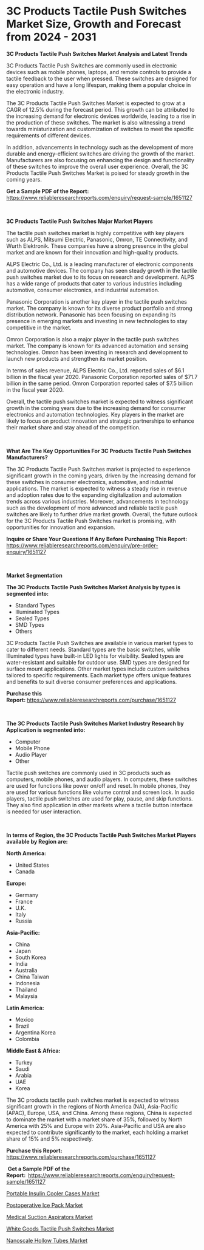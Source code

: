 <p><h1>3C Products Tactile Push Switches Market Size, Growth and Forecast from 2024 - 2031</h1></p><p><strong>3C Products Tactile Push Switches Market Analysis and Latest Trends</strong></p>
<p><p>3C Products Tactile Push Switches are commonly used in electronic devices such as mobile phones, laptops, and remote controls to provide a tactile feedback to the user when pressed. These switches are designed for easy operation and have a long lifespan, making them a popular choice in the electronic industry.</p><p>The 3C Products Tactile Push Switches Market is expected to grow at a CAGR of 12.5% during the forecast period. This growth can be attributed to the increasing demand for electronic devices worldwide, leading to a rise in the production of these switches. The market is also witnessing a trend towards miniaturization and customization of switches to meet the specific requirements of different devices.</p><p>In addition, advancements in technology such as the development of more durable and energy-efficient switches are driving the growth of the market. Manufacturers are also focusing on enhancing the design and functionality of these switches to improve the overall user experience. Overall, the 3C Products Tactile Push Switches Market is poised for steady growth in the coming years.</p></p>
<p><strong>Get a Sample PDF of the Report:&nbsp;</strong> <a href="https://www.reliableresearchreports.com/enquiry/request-sample/1651127">https://www.reliableresearchreports.com/enquiry/request-sample/1651127</a></p>
<p>&nbsp;</p>
<p><strong>3C Products Tactile Push Switches Major Market Players</strong></p>
<p><p>The tactile push switches market is highly competitive with key players such as ALPS, Mitsumi Electric, Panasonic, Omron, TE Connectivity, and Wurth Elektronik. These companies have a strong presence in the global market and are known for their innovation and high-quality products.</p><p>ALPS Electric Co., Ltd. is a leading manufacturer of electronic components and automotive devices. The company has seen steady growth in the tactile push switches market due to its focus on research and development. ALPS has a wide range of products that cater to various industries including automotive, consumer electronics, and industrial automation.</p><p>Panasonic Corporation is another key player in the tactile push switches market. The company is known for its diverse product portfolio and strong distribution network. Panasonic has been focusing on expanding its presence in emerging markets and investing in new technologies to stay competitive in the market.</p><p>Omron Corporation is also a major player in the tactile push switches market. The company is known for its advanced automation and sensing technologies. Omron has been investing in research and development to launch new products and strengthen its market position.</p><p>In terms of sales revenue, ALPS Electric Co., Ltd. reported sales of $6.1 billion in the fiscal year 2020. Panasonic Corporation reported sales of $71.7 billion in the same period. Omron Corporation reported sales of $7.5 billion in the fiscal year 2020.</p><p>Overall, the tactile push switches market is expected to witness significant growth in the coming years due to the increasing demand for consumer electronics and automation technologies. Key players in the market are likely to focus on product innovation and strategic partnerships to enhance their market share and stay ahead of the competition.</p></p>
<p>&nbsp;</p>
<p><strong>What Are The Key Opportunities For 3C Products Tactile Push Switches Manufacturers?</strong></p>
<p><p>The 3C Products Tactile Push Switches market is projected to experience significant growth in the coming years, driven by the increasing demand for these switches in consumer electronics, automotive, and industrial applications. The market is expected to witness a steady rise in revenue and adoption rates due to the expanding digitalization and automation trends across various industries. Moreover, advancements in technology such as the development of more advanced and reliable tactile push switches are likely to further drive market growth. Overall, the future outlook for the 3C Products Tactile Push Switches market is promising, with opportunities for innovation and expansion.</p></p>
<p><strong>Inquire or Share Your Questions If Any Before Purchasing This Report:</strong> <a href="https://www.reliableresearchreports.com/enquiry/pre-order-enquiry/1651127">https://www.reliableresearchreports.com/enquiry/pre-order-enquiry/1651127</a></p>
<p>&nbsp;</p>
<p><strong>Market Segmentation</strong></p>
<p><strong>The 3C Products Tactile Push Switches Market Analysis by types is segmented into:</strong></p>
<p><ul><li>Standard Types</li><li>Illuminated Types</li><li>Sealed Types</li><li>SMD Types</li><li>Others</li></ul></p>
<p><p>3C Products Tactile Push Switches are available in various market types to cater to different needs. Standard types are the basic switches, while Illuminated types have built-in LED lights for visibility. Sealed types are water-resistant and suitable for outdoor use. SMD types are designed for surface mount applications. Other market types include custom switches tailored to specific requirements. Each market type offers unique features and benefits to suit diverse consumer preferences and applications.</p></p>
<p><strong>Purchase this Report:&nbsp;</strong><a href="https://www.reliableresearchreports.com/purchase/1651127">https://www.reliableresearchreports.com/purchase/1651127</a></p>
<p>&nbsp;</p>
<p><strong>The 3C Products Tactile Push Switches Market Industry Research by Application is segmented into:</strong></p>
<p><ul><li>Computer</li><li>Mobile Phone</li><li>Audio Player</li><li>Other</li></ul></p>
<p><p>Tactile push switches are commonly used in 3C products such as computers, mobile phones, and audio players. In computers, these switches are used for functions like power on/off and reset. In mobile phones, they are used for various functions like volume control and screen lock. In audio players, tactile push switches are used for play, pause, and skip functions. They also find application in other markets where a tactile button interface is needed for user interaction.</p></p>
<p>&nbsp;</p>
<p><strong>In terms of Region, the 3C Products Tactile Push Switches Market Players available by Region are:</strong></p>
<p>
    <p> <strong> North America: </strong>
        <ul>
            <li>United States</li>
            <li>Canada</li>
        </ul>
        </p> 
    <p> <strong> Europe: </strong>
        <ul>
            <li>Germany</li>
            <li>France</li>
            <li>U.K.</li>
            <li>Italy</li>
            <li>Russia</li>
        </ul>
        </p> 
    <p> <strong> Asia-Pacific: </strong>
        <ul>
            <li>China</li>
            <li>Japan</li>
            <li>South Korea</li>
            <li>India</li>
            <li>Australia</li>
            <li>China Taiwan</li>
            <li>Indonesia</li>
            <li>Thailand</li>
            <li>Malaysia</li>
        </ul>
        </p> 
    <p> <strong> Latin America: </strong>
        <ul>
            <li>Mexico</li>
            <li>Brazil</li>
            <li>Argentina Korea</li>
            <li>Colombia</li>
        </ul>
        </p> 
    <p> <strong> Middle East & Africa: </strong>
        <ul>
            <li>Turkey</li>
            <li>Saudi</li>
            <li>Arabia</li>
            <li>UAE</li>
            <li>Korea</li>
        </ul>
    </p>
    </p>
<p><p>The 3C products tactile push switches market is expected to witness significant growth in the regions of North America (NA), Asia-Pacific (APAC), Europe, USA, and China. Among these regions, China is expected to dominate the market with a market share of 35%, followed by North America with 25% and Europe with 20%. Asia-Pacific and USA are also expected to contribute significantly to the market, each holding a market share of 15% and 5% respectively.</p></p>
<p><strong>Purchase this Report: </strong><a href="https://www.reliableresearchreports.com/purchase/1651127">https://www.reliableresearchreports.com/purchase/1651127</a></p>
<p>&nbsp;<strong>Get a Sample PDF of the Report:&nbsp;&nbsp;</strong><a href="https://www.reliableresearchreports.com/enquiry/request-sample/1651127">https://www.reliableresearchreports.com/enquiry/request-sample/1651127</a></p>
<p><strong></strong></p>
<p><p><a href="https://medium.com/@stephanyrau/portable-insulin-cooler-cases-market-trends-and-market-analysis-forecasted-for-period-2024-2031-162c9543bdcf">Portable Insulin Cooler Cases Market</a></p><p><a href="https://medium.com/@stephanyrau/postoperative-ice-pack-market-analysis-its-cagr-market-segmentation-and-global-industry-overview-b43a0aef88b3">Postoperative Ice Pack Market</a></p><p><a href="https://medium.com/@stephanyrau/decoding-medical-suction-aspirators-market-metrics-market-share-trends-and-growth-patterns-22a2d1a5f36e">Medical Suction Aspirators Market</a></p><p><a href="https://github.com/brenzgnarento/Market-Research-Report-List-1/blob/main/white-goods-tactile-push-switches-market.md">White Goods Tactile Push Switches Market</a></p><p><a href="https://github.com/jerrycopelandthomaswsqd8q/Market-Research-Report-List-1/blob/main/nanoscale-hollow-tubes-market.md">Nanoscale Hollow Tubes Market</a></p></p>